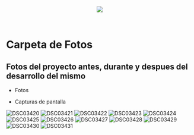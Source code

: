 <br/>
<p align="center">
  <img src="https://avatars2.githubusercontent.com/u/15052789?v=3&s=200">
</p>
<br/>

# Carpeta de Fotos

## Fotos del proyecto antes, durante y despues del desarrollo del mismo

* Fotos

* Capturas de pantalla


![DSC03420](/Fotos/DSC03420.JPG)
![DSC03421](/Fotos/DSC03421.JPG)
![DSC03422](/Fotos/DSC03422.JPG)
![DSC03423](/Fotos/DSC03423.JPG)
![DSC03424](/Fotos/DSC03424.JPG)
![DSC03425](/Fotos/DSC03425.JPG)
![DSC03426](/Fotos/DSC03426.JPG)
![DSC03427](/Fotos/DSC03427.JPG)
![DSC03428](/Fotos/DSC03428.JPG)
![DSC03429](/Fotos/DSC03429.JPG)
![DSC03430](/Fotos/DSC03430.JPG)
![DSC03431](/Fotos/DSC03431.JPG)